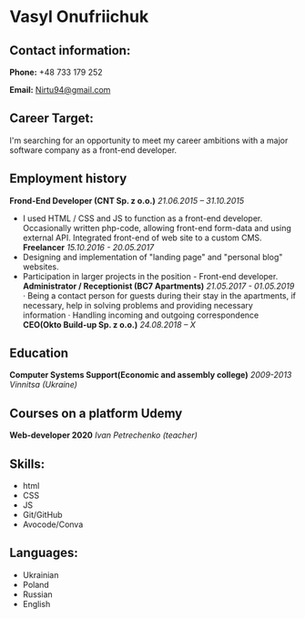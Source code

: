 # Vasyl Onufriichuk

## Contact information:
**Phone:** +48 733 179 252

**Email:** Nirtu94@gmail.com

## Career Target:
I'm searching for an opportunity to meet my career ambitions with a major software company as a front-end developer.
## Employment history
**Frond-End Developer (CNT Sp. z o.o.)**
*21.06.2015 – 31.10.2015*
- I used HTML / CSS and JS to function as a front-end developer. Occasionally written php-code,
allowing front-end form-data and using external API. Integrated front-end of web site to a
custom CMS.
**Freelancer**
*15.10.2016 - 20.05.2017*
- Designing and implementation of "landing page" and "personal blog" websites.
- Participation in larger projects in the position - Front-end developer.
**Administrator / Receptionist (BC7 Apartments)**
*21.05.2017 - 01.05.2019*
· Being a contact person for guests during their stay in the apartments, if necessary, help in
solving problems and providing necessary information
· Handling incoming and outgoing correspondence
**CEO(Okto Build-up Sp. z o.o.)**
*24.08.2018 – X*
## Education
**Computer Systems Support(Economic and assembly college)**
*2009-2013 Vinnitsa (Ukraine)*
## Сourses on a platform Udemy
**Web-developer 2020**
*Ivan Petrechenko (teacher)*

## Skills:
* html
* CSS
* JS
* Git/GitHub
* Avocode/Conva

## Languages:
* Ukrainian
* Poland
* Russian
* English


